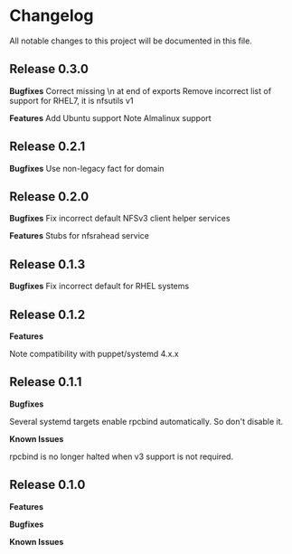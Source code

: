 # Changelog

All notable changes to this project will be documented in this file.

## Release 0.3.0

**Bugfixes**
Correct missing \n at end of exports
Remove incorrect list of support for RHEL7, it is nfsutils v1

**Features**
Add Ubuntu support
Note Almalinux support

## Release 0.2.1

**Bugfixes**
Use non-legacy fact for domain

## Release 0.2.0

**Bugfixes**
Fix incorrect default NFSv3 client helper services

**Features**
Stubs for nfsrahead service

## Release 0.1.3

**Bugfixes**
Fix incorrect default for RHEL systems

## Release 0.1.2

**Features**

Note compatibility with puppet/systemd 4.x.x

## Release 0.1.1

**Bugfixes**

Several systemd targets enable rpcbind automatically.  So don't disable it.

**Known Issues**

rpcbind is no longer halted when v3 support is not required.

## Release 0.1.0

**Features**

**Bugfixes**

**Known Issues**
